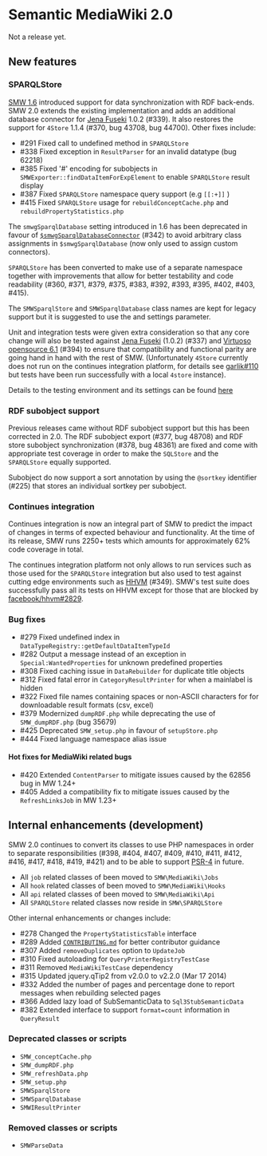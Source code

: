 # Semantic MediaWiki 2.0

Not a release yet.

## New features

### SPARQLStore

[SMW 1.6](http://semantic-mediawiki.org/wiki/SMW_1.6#Synchronizing_SMW_with_RDF_stores) introduced support for data synchronization with RDF back-ends. SMW 2.0 extends the existing implementation and adds an additional database connector for [Jena Fuseki](http://jena.apache.org/) 1.0.2 (#339). It also restores the support for `4Store` 1.1.4  (#370, bug 43708, bug 44700). Other fixes include:

- #291 Fixed call to undefined method in `SPARQLStore`
- #338 Fixed exception in `ResultParser` for an invalid datatype (bug 62218)
- #385 Fixed '#' encoding for subobjects in `SMWExporter::findDataItemForExpElement` to enable `SPARQLStore` result display
- #387 Fixed `SPARQLStore` namespace query support (e.g `[[:+]]` )
- #415 Fixed `SPARQLStore` usage for `rebuildConceptCache.php` and `rebuildPropertyStatistics.php`

The `smwgSparqlDatabase` setting introduced in 1.6 has been deprecated in favour of [`$smwgSparqlDatabaseConnector`](https://semantic-mediawiki.org/wiki/Help:$smwgSparqlDatabaseConnector) (#342) to avoid arbitrary class assignments in `$smwgSparqlDatabase` (now only used to assign custom connectors).

`SPARQLStore` has been converted to make use of a separate namespace together with improvements that allow for better testability and code readability (#360, #371, #379, #375, #383, #392, #393, #395, #402, #403, #415).

The `SMWSparqlStore` and `SMWSparqlDatabase` class names are kept for legacy support but it is suggested to use the and settings parameter.

Unit and integration tests were given extra consideration so that any core change will also be tested against [Jena Fuseki](http://jena.apache.org/) (1.0.2) (#337) and [Virtuoso opensource 6.1](https://github.com/openlink/virtuoso-opensource) (#394) to ensure that compatibility and functional parity are going hand in hand with the rest of SMW. (Unfortunately `4Store` currently does not run on the continues integration platform, for details see [garlik#110](https://github.com/garlik/4store/issues/110) but tests have been run successfully with a local `4store` instance).

Details to the testing environment and its settings can be found [here](https://github.com/SemanticMediaWiki/SemanticMediaWiki/blob/master/includes/src/SPARQLStore/README.md)

### RDF subobject support

Previous releases came without RDF subobject support but this has been corrected in 2.0. The RDF subobject export (#377, bug 48708) and RDF store subobject synchronization (#378, bug 48361) are fixed and come with appropriate test coverage in order to make the `SQLStore` and the `SPARQLStore` equally supported.

Subobject do now support a sort annotation by using the `@sortkey` identifier (#225) that stores an individual sortkey per subobject.

### Continues integration

Continues integration is now an integral part of SMW to predict the impact of changes in terms of expected behaviour and functionality. At the time of its release, SMW runs 2250+ tests which amounts for approximately 62% code coverage in total.

The continues integration platform not only allows to run services such as those used for the `SPARQLStore` integration but also used to test against cutting edge environments such as [HHVM](http://hhvm.com/) (#349). SMW's test suite does successfully pass all its tests on HHVM except for those that are blocked by [facebook/hhvm#2829](https://github.com/facebook/hhvm/issues/2829).

### Bug fixes

* #279 Fixed undefined index in `DataTypeRegistry::getDefaultDataItemTypeId`
* #282 Output a message instead of an exception in `Special:WantedProperties` for unknown predefined properties
* #308 Fixed caching issue in `DataRebuilder` for duplicate title objects
* #312 Fixed fatal error in `CategoryResultPrinter` for when a mainlabel is hidden
* #322 Fixed file names containing spaces or non-ASCII characters for for downloadable result formats (csv, excel)
* #379 Modernized `dumpRDF.php` while deprecating the use of `SMW_dumpRDF.php` (bug 35679)
* #425 Deprecated `SMW_setup.php` in favour of `setupStore.php`
* #444 Fixed language namespace alias issue 

#### Hot fixes for MediaWiki related bugs

* #420 Extended `ContentParser` to mitigate issues caused by the 62856 bug in MW 1.24+
* #405 Added a compatibility fix to mitigate issues caused by the `RefreshLinksJob` in MW 1.23+

## Internal enhancements (development)

SMW 2.0 continues to convert its classes to use PHP namespaces in order to separate responsibilities (#398, #404, #407, #409, #410, #411, #412, #416, #417, #418, #419, #421) and to be able to support [PSR-4](http://www.php-fig.org/psr/psr-4/) in future.

* All `job` related classes of been moved to `SMW\MediaWiki\Jobs`
* All `hook` related classes of been moved to `SMW\MediaWiki\Hooks`
* All `api` related classes of been moved to `SMW\MediaWiki\Api`
* All `SPARQLStore` related classes now reside in `SMW\SPARQLStore`

Other internal enhancements or changes include:

* #278 Changed the `PropertyStatisticsTable` interface
* #289 Added [`CONTRIBUTING.md`](https://github.com/SemanticMediaWiki/SemanticMediaWiki/blob/master/CONTRIBUTING.md) for better contributor guidance
* #307 Added `removeDuplicates` option to `UpdateJob`
* #310 Fixed autoloading for `QueryPrinterRegistryTestCase`
* #311 Removed `MediaWikiTestCase` dependency
* #315 Updated jquery.qTip2 from v2.0.0 to v2.2.0 (Mar 17 2014)
* #332 Added the number of pages and percentage done to report messages when rebuilding selected pages
* #366 Added lazy load of SubSemanticData to `Sql3StubSemanticData`
* #382 Extended interface to support `format=count` information in `QueryResult`

### Deprecated classes or scripts

* `SMW_conceptCache.php`
* `SMW_dumpRDF.php`
* `SMW_refreshData.php`
* `SMW_setup.php`
* `SMWSparqlStore`
* `SMWSparqlDatabase`
* `SMWIResultPrinter`

### Removed classes or scripts

* `SMWParseData`
